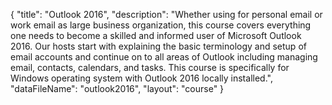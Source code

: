 {
	"title": "Outlook 2016",
	"description": "Whether using for personal email or work email as large business organization, this course covers everything one needs to become a skilled and informed user of Microsoft Outlook 2016. Our hosts start with explaining the basic terminology and setup of email accounts and continue on to all areas of Outlook including managing email, contacts, calendars, and tasks. This course is specifically for Windows operating system with Outlook 2016 locally installed.",
	"dataFileName": "outlook2016",
	"layout": "course"
}